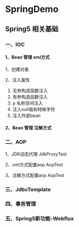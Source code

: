 # SpringDemo

## Spring5 相关基础

### 一、IOC
#### 1、Bean 管理 xml方式
1、创建对象

2、注入属性
1. 无参构造函数注入
2. 有参构造函数注入
3. p 名称空间注入
4. 注入null值和特殊字符
5. 注入外部bean

#### 2、Bean 管理 注解方式

### 二、AOP
1、JDK动态代理 JdkProxyTest

2、xml方式配置aop AopTest

3、注解方式配置aop AopTest

### 三、JdbcTemplate

### 四、事务管理

### 五、Spring5新功能-Webflux